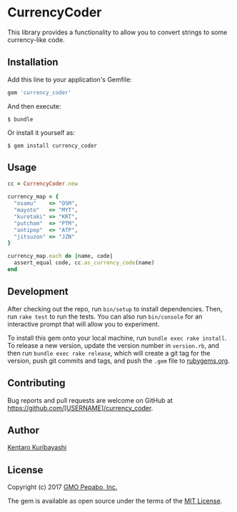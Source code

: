 # CurrencyCoder

This library provides a functionality to allow you to convert strings to some currency-like code.

## Installation

Add this line to your application's Gemfile:

```ruby
gem 'currency_coder'
```

And then execute:

    $ bundle

Or install it yourself as:

    $ gem install currency_coder

## Usage

```ruby
cc = CurrencyCoder.new

currency_map = {
  "osamu"    => "OSM",
  "mayoto"   => "MYT",
  "kurotaki" => "KRT",
  "putchom"  => "PTM",
  "antipop"  => "ATP",
  "jitsuzon" => "JZN"
}

currency_map.each do |name, code|
  assert_equal code, cc.as_currency_code(name)
end
```

## Development

After checking out the repo, run `bin/setup` to install dependencies. Then, run `rake test` to run the tests. You can also run `bin/console` for an interactive prompt that will allow you to experiment.

To install this gem onto your local machine, run `bundle exec rake install`. To release a new version, update the version number in `version.rb`, and then run `bundle exec rake release`, which will create a git tag for the version, push git commits and tags, and push the `.gem` file to [rubygems.org](https://rubygems.org).

## Contributing

Bug reports and pull requests are welcome on GitHub at https://github.com/[USERNAME]/currency_coder.

## Author

[Kentaro Kuribayashi](https://kentarok.org/)

## License

Copyright (c) 2017 [GMO Pepabo, Inc.](https://pepabo.com/)

The gem is available as open source under the terms of the [MIT License](http://opensource.org/licenses/MIT).
